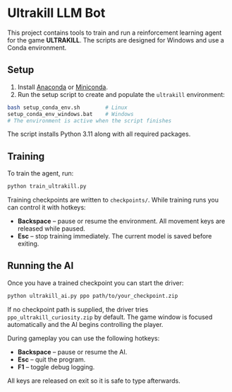 # Ultrakill LLM Bot

This project contains tools to train and run a reinforcement learning agent for the game **ULTRAKILL**. The scripts are designed for Windows and use a Conda environment.

## Setup
1. Install [Anaconda](https://www.anaconda.com/) or [Miniconda](https://docs.conda.io/en/latest/miniconda.html).
2. Run the setup script to create and populate the `ultrakill` environment:

```bash
bash setup_conda_env.sh        # Linux
setup_conda_env_windows.bat    # Windows
# The environment is active when the script finishes
```

The script installs Python 3.11 along with all required packages.

## Training
To train the agent, run:

```bash
python train_ultrakill.py
```

Training checkpoints are written to `checkpoints/`. While training runs you can control it with hotkeys:

- **Backspace** – pause or resume the environment. All movement keys are released while paused.
- **Esc** – stop training immediately. The current model is saved before exiting.

## Running the AI
Once you have a trained checkpoint you can start the driver:

```bash
python ultrakill_ai.py ppo path/to/your_checkpoint.zip
```

If no checkpoint path is supplied, the driver tries `ppo_ultrakill_curiosity.zip` by default. The game window is focused automatically and the AI begins controlling the player.

During gameplay you can use the following hotkeys:

- **Backspace** – pause or resume the AI.
- **Esc** – quit the program.
- **F1** – toggle debug logging.

All keys are released on exit so it is safe to type afterwards.
